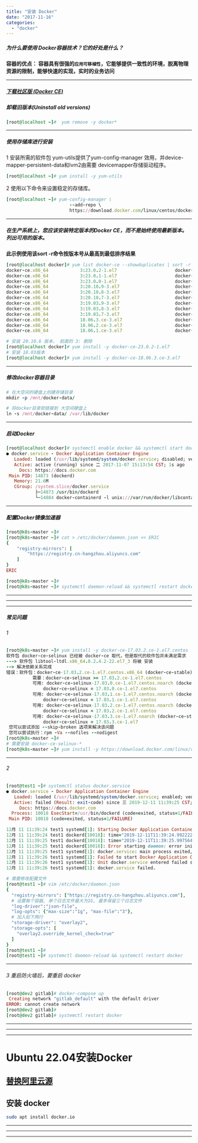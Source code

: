 ```yaml
---
title: "安装 Docker"
date: "2017-11-16"
categories: 
  - "docker"
---
```


##### 为什么要使用 Docker容器技术？它的好处是什么？

**容器的优点： 容器具有很强的`应用可移植性`，它能够提供一致性的环境，脱离物理资源的限制，能够快速的实现，实时的业务访问**

* * *

##### **[下载社区版 (Docker CE)](https://docs.docker.com/engine/install/centos "下载社区版 (Docker CE)")**

##### 卸载旧版本(Uninstall old versions)

```ruby
[root@localhost ~]#  yum remove -y docker*
```

* * *

##### 使用存储库进行安装

1 安装所需的软件包 yum-utils提供了yum-config-manager 效用，并device-mapper-persistent-data和lvm2由需要 devicemapper存储驱动程序。

```ruby
[root@localhost ~]# yum install -y yum-utils
```

2 使用以下命令来设置稳定的存储库。

```ruby
[root@localhost ~]# yum-config-manager \
                        --add-repo \
                        https://download.docker.com/linux/centos/docker-ce.repo

```

* * *

##### 在生产系统上，您应该安装特定版本的Docker CE，而不是始终使用最新版本。列出可用的版本。

**此示例使用该sort -r命令按版本号从最高到最低排序结果**

```ruby
[root@localhost docker]# yum list docker-ce --showduplicates | sort -r
docker-ce.x86_64            3:23.0.2-1.el7                      docker-ce-stable
docker-ce.x86_64            3:23.0.1-1.el7                      docker-ce-stable
docker-ce.x86_64            3:23.0.0-1.el7                      docker-ce-stable
docker-ce.x86_64            3:20.10.9-3.el7                     docker-ce-stable
docker-ce.x86_64            3:20.10.8-3.el7                     docker-ce-stable
docker-ce.x86_64            3:20.10.7-3.el7                     docker-ce-stable
docker-ce.x86_64            3:19.03.9-3.el7                     docker-ce-stable
docker-ce.x86_64            3:19.03.8-3.el7                     docker-ce-stable
docker-ce.x86_64            3:19.03.7-3.el7                     docker-ce-stable
docker-ce.x86_64            18.06.3.ce-3.el7                    docker-ce-stable
docker-ce.x86_64            18.06.2.ce-3.el7                    docker-ce-stable
docker-ce.x86_64            18.06.1.ce-3.el7                    docker-ce-stable

```

```ruby
# 安装 20.10.6 版本， 前面的 3: 删除
[root@localhost docker]# yum install -y docker-ce-23.0.2-1.el7
# 安装 18.03版本
[root@localhost docker]# yum install -y docker-ce-18.06.3.ce-3.el7
```

* * *

##### 修改docker容器目录

```ruby
# 在大空间的硬盘上创建存储目录
mkdir -p /mnt/docker-data/

# 将docker目录软链接到 大空间硬盘上
ln -s /mnt/docker-data/ /var/lib/docker
```

* * *

##### 启动Docker

```ruby
[root@localhost docker]# systemctl enable docker && systemctl start docker && systemctl status docker
● docker.service - Docker Application Container Engine
   Loaded: loaded (/usr/lib/systemd/system/docker.service; disabled; vendor preset: disabled)
   Active: active (running) since 二 2017-11-07 15:13:54 CST; 1s ago
     Docs: https://docs.docker.com
 Main PID: 14873 (dockerd)
   Memory: 21.6M
   CGroup: /system.slice/docker.service
           ├─14873 /usr/bin/dockerd
           └─14884 docker-containerd -l unix:///var/run/docker/libcontainerd/docker-containerd.sock --metrics-inter...
```

* * *

##### 配置Docker镜像加速器

```ruby
[root@k8s-master ~]#
[root@k8s-master ~]# cat > /etc/docker/daemon.json << ERIC
{
    "registry-mirrors": [
        "https://registry.cn-hangzhou.aliyuncs.com"
    ]
}
ERIC

[root@k8s-master ~]#
[root@k8s-master ~]# systemctl daemon-reload && systemctl restart docker
```

* * *

* * *

* * *

##### 常见问题

###### 1

```ruby
[root@k8s-master ~]# yum install -y docker-ce-17.03.2.ce-1.el7.centos
软件包 docker-ce-selinux 已经被 docker-ce 取代，但是取代的软件包并未满足需求
---> 软件包 libtool-ltdl.x86_64.0.2.4.2-22.el7_3 将被 安装
--> 解决依赖关系完成
错误：软件包：docker-ce-17.03.2.ce-1.el7.centos.x86_64 (docker-ce-stable)
          需要：docker-ce-selinux >= 17.03.2.ce-1.el7.centos
          可用: docker-ce-selinux-17.03.0.ce-1.el7.centos.noarch (docker-ce-stable)
              docker-ce-selinux = 17.03.0.ce-1.el7.centos
          可用: docker-ce-selinux-17.03.1.ce-1.el7.centos.noarch (docker-ce-stable)
              docker-ce-selinux = 17.03.1.ce-1.el7.centos
          可用: docker-ce-selinux-17.03.2.ce-1.el7.centos.noarch (docker-ce-stable)
              docker-ce-selinux = 17.03.2.ce-1.el7.centos
          可用: docker-ce-selinux-17.03.3.ce-1.el7.noarch (docker-ce-stable)
              docker-ce-selinux = 17.03.3.ce-1.el7
 您可以尝试添加 --skip-broken 选项来解决该问题
 您可以尝试执行：rpm -Va --nofiles --nodigest
[root@k8s-master ~]#
# 需要安装 docker-ce-selinux-*
[root@k8s-master ~]# yum install -y https://download.docker.com/linux/centos/7/x86_64/stable/Packages/docker-ce-selinux-17.03.2.ce-1.el7.centos.noarch.rpm
```

* * *

###### 2

```ruby
[root@test1 ~]# systemctl status docker.service
● docker.service - Docker Application Container Engine
   Loaded: loaded (/usr/lib/systemd/system/docker.service; enabled; vendor preset: disabled)
   Active: failed (Result: exit-code) since 三 2019-12-11 11:39:25 CST; 6s ago
     Docs: https://docs.docker.com
  Process: 10018 ExecStart=/usr/bin/dockerd (code=exited, status=1/FAILURE)
 Main PID: 10018 (code=exited, status=1/FAILURE)

12月 11 11:39:24 test1 systemd[1]: Starting Docker Application Container Engine...
12月 11 11:39:24 test1 dockerd[10018]: time="2019-12-11T11:39:24.992222657+08:00" level=info msg="libcontainerd: new containerd process, pid: 10026"
12月 11 11:39:25 test1 dockerd[10018]: time="2019-12-11T11:39:25.997564912+08:00" level=error msg="[graphdriver] prior storage driver overlay2 failed: driver not supported"
12月 11 11:39:25 test1 dockerd[10018]: Error starting daemon: error initializing graphdriver: driver not supported
12月 11 11:39:25 test1 systemd[1]: docker.service: main process exited, code=exited, status=1/FAILURE
12月 11 11:39:26 test1 systemd[1]: Failed to start Docker Application Container Engine.
12月 11 11:39:26 test1 systemd[1]: Unit docker.service entered failed state.
12月 11 11:39:26 test1 systemd[1]: docker.service failed.

# 需要修改配置文件
[root@test1 ~]# vim /etc/docker/daemon.json
{
  "registry-mirrors": ["https://registry.cn-hangzhou.aliyuncs.com"],
  # 设置每个容器, 单个日志文件最大为1G, 最多保留三个日志文件
  "log-driver":"json-file",
  "log-opts": {"max-size":"1g", "max-file":"3"},
  # 加入如下两行
  "storage-driver": "overlay2",
  "storage-opts": [
    "overlay2.override_kernel_check=true"
  ]
}
[root@test1 ~]#
[root@test1 ~]# systemctl daemon-reload && systemctl restart docker
```

* * *

###### 3 重启防火墙后，要重启 docker

```ruby
[root@dev2 gitlab]# docker-compose up
 Creating network "gitlab_default" with the default driver
ERROR: cannot create network
[root@dev2 gitlab]#
[root@dev2 gitlab]# systemctl restart docker
```

* * *

* * *

* * *

# Ubuntu 22.04安装Docker

## [替换阿里云源](linux-%e7%b3%bb%e7%bb%9f%e9%85%8d%e7%bd%ae%e9%98%bf%e9%87%8c%e4%ba%91%e6%ba%90 "替换阿里云源")

## 安装 docker

```bash
sudo apt install docker.io

```

* * *

* * *

* * *
